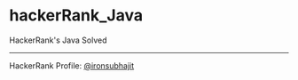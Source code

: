 # hackerRank_Java
HackerRank's Java Solved 

---

HackerRank Profile: [@ironsubhajit](https://www.hackerrank.com/ironsubhajit "My Profile")
